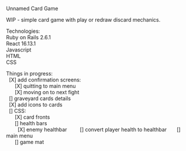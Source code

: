 Unnamed Card Game

WIP - simple card game with play or redraw discard mechanics.

Technologies:  
Ruby on Rails 2.6.1  
React 16.13.1  
Javascript  
HTML  
CSS  

Things in progress:  
&nbsp;&nbsp;[X] add confirmation screens:  
&nbsp;&nbsp;&nbsp;&nbsp;&nbsp;&nbsp;[X] quitting to main menu   
&nbsp;&nbsp;&nbsp;&nbsp;&nbsp;&nbsp;[X] moving on to next fight  
&nbsp;&nbsp;[] graveyard cards details  
&nbsp;&nbsp;[X] add icons to cards  
&nbsp;&nbsp;[] CSS:  
&nbsp;&nbsp;&nbsp;&nbsp;&nbsp;&nbsp;[X] card fronts   
&nbsp;&nbsp;&nbsp;&nbsp;&nbsp;&nbsp;[] health bars  
&nbsp;&nbsp;&nbsp;&nbsp;&nbsp;&nbsp;&nbsp;&nbsp;[X] enemy healthbar
&nbsp;&nbsp;&nbsp;&nbsp;&nbsp;&nbsp;&nbsp;&nbsp;[] convert player health to healthbar
&nbsp;&nbsp;&nbsp;&nbsp;&nbsp;&nbsp;[] main menu  
&nbsp;&nbsp;&nbsp;&nbsp;&nbsp;&nbsp;[] game mat
